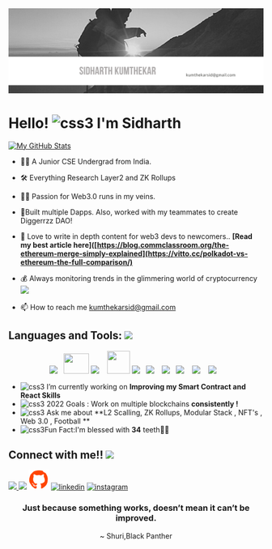 <img src="SIDHARTH KUMTHEKAR.png">


# Hello!  <img src="https://emojipedia-us.s3.amazonaws.com/source/skype/289/victory-hand_270c-fe0f.png" width = 30px alt="css3"/> I'm Sidharth 
[![My GitHub Stats](https://github-readme-stats.vercel.app/api?username=Sidharth004&show_icons=true&theme=tokyonight&include_all_commits=true)](https://github.com/anuraghazra/github-readme-stats)

- 👨‍💻 A Junior CSE Undergrad from India.
- 🛠 Everything Research Layer2 and ZK Rollups
- 🐱‍🏍 Passion for Web3.0 runs in my veins.
- 🤩Built multiple Dapps. Also, worked with my teammates to create Diggerrzz DAO!
- 🐼 Love to write in depth content for web3 devs to newcomers.. **[Read my best article here]([https://blog.commclassroom.org/the-ethereum-merge-simply-explained](https://vitto.cc/polkadot-vs-ethereum-the-full-comparison/)**
- 💰 Always monitoring trends in the glimmering world of cryptocurrency  <img src="https://tenor.com/view/money-with-wings-joypixels-flying-wealth-rich-gif-17542745.gif" width = 30px />


- 📫 How to reach me kumthekarsid@gmail.com

<!---
Sidharth004/Sidharth004 is a ✨ special ✨ repository because its `README.md` (this file) appears on your GitHub profile.
You can click the Preview link to take a look at your changes.
--->


<!--I'm Sidharth a sophomore CS student from India. 
I'm fond of working on native projects also
I'm deeply fascininated with the evergrowing dimension of  web 3.0 . 
I love exploring about dapps built on ethereum blockchain follow the trends in glimmering world of cryptocurrency  <img src="https://tenor.com/view/money-with-wings-joypixels-flying-wealth-rich-gif-17542745.gif" width = 30px /> -->

<h2> Languages and Tools: <img src = "https://media2.giphy.com/media/QssGEmpkyEOhBCb7e1/giphy.gif?cid=ecf05e47a0n3gi1bfqntqmob8g9aid1oyj2wr3ds3mg700bl&rid=giphy.gif" width = 32px> </h2>
<p align ="center">
  <img src="https://img.shields.io/badge/Solidity-e6e6e6?style=for-the-badge&logo=solidity&logoColor=black" >&nbsp;&nbsp;
  <img src="https://seeklogo.com/images/H/hardhat-logo-888739EBB4-seeklogo.com.png" width="50" height="40" >
  <img src ="https://img.shields.io/badge/HTML-239120?style=for-the-badge&logo=html5&logoColor=white"> &nbsp;&nbsp;
  <img src="https://raw.githubusercontent.com/danielcranney/readme-generator/main/public/icons/skills/metamask-colored.svg" width="45" height="45">
  <img src="https://img.shields.io/badge/JavaScript-323330?style=for-the-badge&logo=javascript&logoColor=F7DF1E" >&nbsp;&nbsp;
  <img src ="https://img.shields.io/badge/Python-14354C?style=for-the-badge&logo=python&logoColor=white"> &nbsp;&nbsp;
  <img src="https://img.shields.io/badge/Vite-B73BFE?style=for-the-badge&logo=vite&logoColor=FFD62E" >&nbsp;&nbsp;
  <img src ="https://img.shields.io/badge/Java-ED8B00?style=for-the-badge&logo=java&logoColor=white"> &nbsp;&nbsp;
  <img src ="https://img.shields.io/badge/React-20232A?style=for-the-badge&logo=react&logoColor=61DAFB"> &nbsp;&nbsp;
  <img src ="https://img.shields.io/badge/MySQL-005C84?style=for-the-badge&logo=mysql&logoColor=white" > &nbsp;&nbsp;
  
- <img src="https://emojipedia-us.s3.amazonaws.com/source/skype/289/direct-hit_1f3af.png" width = 30px alt="css3"/> I’m currently working on **Improving my Smart Contract and React Skills** 
- <img src="https://emojipedia-us.s3.amazonaws.com/source/skype/289/direct-hit_1f3af.png" width = 30px alt="css3"/> 2022 Goals : Work on multiple blockchains **consistently !**
- <img src="https://media1.giphy.com/media/oH9EpHYhOtlIZipqpk/giphy.gif" width = 30px alt="css3"/> Ask me about **L2 Scalling, ZK Rollups, Modular Stack , NFT's , Web 3.0 , Football **
- <img src="https://tenor.com/view/lightning-bolt-thunder-flashing-colors-lightning-gif-17433030.gif" width =30px alt="css3"/>Fun Fact:I'm blessed with **34** teeth🧛😂

 ## Connect with me!! <img src='https://raw.githubusercontent.com/ShahriarShafin/ShahriarShafin/main/Assets/handshake.gif' width="60px">
 <a href="https://blog.commclassroom.org/the-ethereum-merge-simply-explained" target="blank"><img src="https://img.shields.io/badge/Hashnode-2962FF?style=for-the-badge&logo=hashnode&logoColor=white" /> </a>
<a href="https://twitter.com/sid76437530"><img src="https://img.shields.io/badge/twitter-1DA1F2.svg?style=for-the-badge&logo=twitter&logoColor=white"/></a>
[<img src='https://github.com/AaryanShaikh/AaryanShaikh/blob/main/git.gif' alt='github' width = 40px>](https://github.com/Sidharth004) [<img src='https://cliply.co/wp-content/uploads/2021/02/372102050_LINKEDIN_ICON_TRANSPARENT_1080.gif' alt='linkedin' width = 40px>](https://www.linkedin.com/in/sidharth-kumthekar04r-70772b1a7/)      [<img src='http://smsv.sg/wp-content/uploads/2020/08/insta-gif.gif' alt='instagram' width = 40px>](https://www.instagram.com/sid_999999999/)
  
  
<!--<blockquote>
  <p>Discipline or regret </p>
</blockquote> -->

 <h3 align="center">Just because something works, doesn’t mean it can’t be improved.</h3>
<p align="center">~ Shuri,Black Panther</p> 
